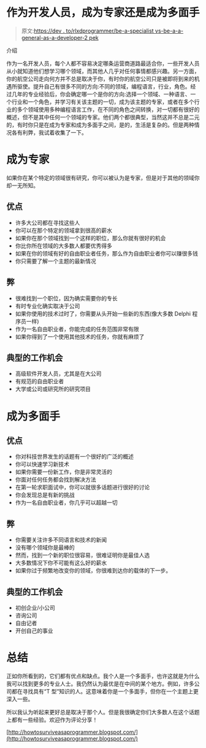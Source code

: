 # 作为开发人员，成为专家还是成为多面手

> 原文:[https://dev . to/rlxdprogrammer/be-a-specialist vs-be-a-a-general-as-a-developer-2 pek](https://dev.to/rlxdprogrammer/being-a-specialist-vs-being-a-generalist-as-a-developer-2pek)

介绍

作为一名开发人员，每个人都不容易决定哪条运营商道路最适合你，一些开发人员从小就知道他们想学习哪个领域，而其他人几乎对任何事情都感兴趣。另一方面，你的航空公司走向何方并不总是取决于你，有时你的航空公司只是被即将到来的机遇所驱使。提升自己有很多不同的方向:不同的领域，编程语言，行业，角色。经过几年的专业经验后，你会确定哪一个是你的方向:选择一个领域、一种语言、一个行业和一个角色，并学习有关该主题的一切，成为该主题的专家，或者在多个行业的多个领域使用多种编程语言工作，在不同的角色之间转换，对一切都有很好的概述，但不是其中任何一个领域的专家。他们两个都很典型，当然这并不总是二元的，有时你只是在成为专家和成为多面手之间，是的，生活是复杂的。但是两种情况各有利弊，我试着收集了一下。

# [](#being-a-specialist)成为专家

如果你在某个特定的领域很有研究，你可以被认为是专家，但是对于其他的领域你却一无所知。

## [](#pros)优点

*   许多大公司都在寻找这些人
*   你可以在那个特定的领域拿到很高的薪水
*   如果你在那个领域找到一个这样的职位，那么你就有很好的机会
*   你比你所在领域的大多数人都要优秀得多
*   如果在你的领域有好的自由职业者任务，那么作为自由职业者你可以赚很多钱
*   你只需要了解一个主题的最新情况

## [](#cons)弊

*   很难找到一个职位，因为确实需要你的专长
*   有时专业化确实取决于公司
*   如果你使用的技术过时了，你需要从头开始一些新的东西(像大多数 Delphi 程序员一样)
*   作为一名自由职业者，你能完成的任务范围非常有限
*   如果你得到了一个使用其他技术的任务，你就有麻烦了

## [](#typical-work-opportunities)典型的工作机会

*   高级软件开发人员，尤其是在大公司
*   有规范的自由职业者
*   大学或公司或研究所的研究项目

# [](#being-a-generalist)成为多面手

## [](#pros)优点

*   你对科技世界发生的话题有一个很好的广泛的概述
*   你可以快速学习新技术
*   如果你需要一份新工作，你是非常灵活的
*   你面对任何任务都会找到解决方法
*   在第一轮求职面试中，你可以就很多话题进行很好的讨论
*   你会发现总是有新的挑战
*   作为一名自由职业者，你几乎可以超越一切

## [](#cons)弊

*   你需要关注许多不同语言和技术的新闻
*   没有哪个领域你是最棒的
*   然而，找到一个新的职位很容易，很难证明你是最佳人选
*   大多数情况下你不可能有这么好的薪水
*   如果你过于频繁地改变你的领域，你很难到达你的载体的下一步。

## [](#typical-work-opportunities)典型的工作机会

*   初创企业/小公司
*   咨询公司
*   自由记者
*   开创自己的事业

# [](#summary)总结

正如你所看到的，它们都有优点和缺点。我个人是一个多面手，也许这就是为什么我可以找到更多的专业人士。我仍然认为最优是在中间的某个地方。例如，许多公司都在寻找具有“T 型”知识的人。这意味着你是一个多面手，但你在一个主题上更深入一些。

所以我认为听起来更好总是取决于那个人。但是我很确定你们大多数人在这个话题上都有一些经验。欢迎作为评论分享！

[http://howtosurviveasaprogrammer.blogspot.com/](http://howtosurviveasaprogrammer.blogspot.com/)
